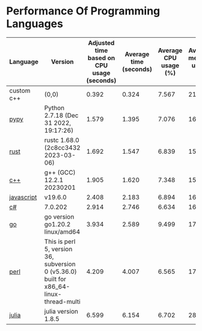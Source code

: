 # Performance Of Programming Languages

|                               Language                              |                                        Version                                         | Adjusted time based on CPU usage (seconds) | Average time (seconds) | Average CPU usage (%) | Average memory usage (%) |
|--------|--------|--------|--------|--------|--------|
|                custom c++               |                                         (0,0)                                          |                   0.392                    |         0.324          |           7.567           |            21.056            |
|              [pypy](https://en.wikipedia.org/wiki/PyPy)             |    Python 2.7.18 (Dec 31 2022, 19:17:26)     |                   1.579                    |         1.395          |           7.076           |            16.086            |
|                  [rust](https://www.rust-lang.org/)                 |                          rustc 1.68.0 (2c8cc3432 2023-03-06)                           |                   1.692                    |         1.547          |           6.839           |            15.783            |
|             [c++](https://en.wikipedia.org/wiki/C%2B%2B)            |                               g++ (GCC) 12.2.1 20230201                                |                   1.905                    |         1.620          |           7.348           |            15.856            |
|        [javascript](https://en.wikipedia.org/wiki/JavaScript)       |                                        v19.6.0                                         |                   2.408                    |         2.183          |           6.894           |            16.206            |
|  [c#](https://en.wikipedia.org/wiki/C_Sharp_(programming_language)) |                                        7.0.202                                         |                   2.914                    |         2.746          |           6.634           |            16.349            |
|  [go](https://no.wikipedia.org/wiki/Go_(programmeringsspr%C3%A5k))  |                            go version go1.20.2 linux/amd64                             |                   3.934                    |         2.589          |           9.499           |            17.290            |
|              [perl](https://en.wikipedia.org/wiki/Perl)             | This is perl 5, version 36, subversion 0 (v5.36.0) built for x86_64-linux-thread-multi |                   4.209                    |         4.007          |           6.565           |            17.423            |
| [julia](https://en.wikipedia.org/wiki/Julia_(programming_language)) |                                  julia version 1.8.5                                   |                   6.599                    |         6.154          |           6.702           |            28.629            |
